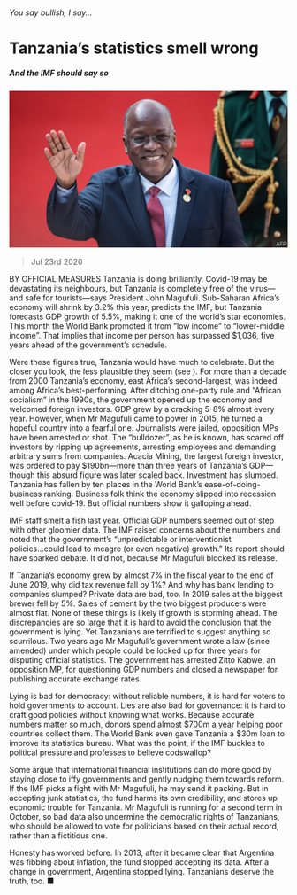 ###### You say bullish, I say...

# Tanzania’s statistics smell wrong 

##### And the IMF should say so 

![image](images/20200725_LDP501.jpg) 

> Jul 23rd 2020 

BY OFFICIAL MEASURES Tanzania is doing brilliantly. Covid-19 may be devastating its neighbours, but Tanzania is completely free of the virus—and safe for tourists—says President John Magufuli. Sub-Saharan Africa’s economy will shrink by 3.2% this year, predicts the IMF, but Tanzania forecasts GDP growth of 5.5%, making it one of the world’s star economies. This month the World Bank promoted it from “low income” to “lower-middle income”. That implies that income per person has surpassed $1,036, five years ahead of the government’s schedule.

Were these figures true, Tanzania would have much to celebrate. But the closer you look, the less plausible they seem (see ). For more than a decade from 2000 Tanzania’s economy, east Africa’s second-largest, was indeed among Africa’s best-performing. After ditching one-party rule and “African socialism” in the 1990s, the government opened up the economy and welcomed foreign investors. GDP grew by a cracking 5-8% almost every year. However, when Mr Magufuli came to power in 2015, he turned a hopeful country into a fearful one. Journalists were jailed, opposition MPs have been arrested or shot. The “bulldozer”, as he is known, has scared off investors by ripping up agreements, arresting employees and demanding arbitrary sums from companies. Acacia Mining, the largest foreign investor, was ordered to pay $190bn—more than three years of Tanzania’s GDP—though this absurd figure was later scaled back. Investment has slumped. Tanzania has fallen by ten places in the World Bank’s ease-of-doing-business ranking. Business folk think the economy slipped into recession well before covid-19. But official numbers show it galloping ahead.


IMF staff smelt a fish last year. Official GDP numbers seemed out of step with other gloomier data. The IMF raised concerns about the numbers and noted that the government’s “unpredictable or interventionist policies...could lead to meagre (or even negative) growth.” Its report should have sparked debate. It did not, because Mr Magufuli blocked its release.

If Tanzania’s economy grew by almost 7% in the fiscal year to the end of June 2019, why did tax revenue fall by 1%? And why has bank lending to companies slumped? Private data are bad, too. In 2019 sales at the biggest brewer fell by 5%. Sales of cement by the two biggest producers were almost flat. None of these things is likely if growth is storming ahead. The discrepancies are so large that it is hard to avoid the conclusion that the government is lying. Yet Tanzanians are terrified to suggest anything so scurrilous. Two years ago Mr Magufuli’s government wrote a law (since amended) under which people could be locked up for three years for disputing official statistics. The government has arrested Zitto Kabwe, an opposition MP, for questioning GDP numbers and closed a newspaper for publishing accurate exchange rates.

Lying is bad for democracy: without reliable numbers, it is hard for voters to hold governments to account. Lies are also bad for governance: it is hard to craft good policies without knowing what works. Because accurate numbers matter so much, donors spend almost $700m a year helping poor countries collect them. The World Bank even gave Tanzania a $30m loan to improve its statistics bureau. What was the point, if the IMF buckles to political pressure and professes to believe codswallop?

Some argue that international financial institutions can do more good by staying close to iffy governments and gently nudging them towards reform. If the IMF picks a fight with Mr Magufuli, he may send it packing. But in accepting junk statistics, the fund harms its own credibility, and stores up economic trouble for Tanzania. Mr Magufuli is running for a second term in October, so bad data also undermine the democratic rights of Tanzanians, who should be allowed to vote for politicians based on their actual record, rather than a fictitious one.

Honesty has worked before. In 2013, after it became clear that Argentina was fibbing about inflation, the fund stopped accepting its data. After a change in government, Argentina stopped lying. Tanzanians deserve the truth, too. ■

